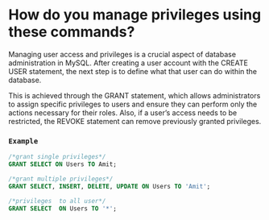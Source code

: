 # How do you manage privileges using these commands? 

Managing user access and privileges is a crucial aspect of database administration in MySQL. After creating a user account with the CREATE USER statement, the next step is to define what that user can do within the database.

This is achieved through the GRANT statement, which allows administrators to assign specific privileges to users and ensure they can perform only the actions necessary for their roles. Also, if a user’s access needs to be restricted, the REVOKE statement can remove previously granted privileges.

### `Example`
```sql
/*grant single privileges*/
GRANT SELECT ON Users TO Amit;

/*grant multiple privileges*/
GRANT SELECT, INSERT, DELETE, UPDATE ON Users TO 'Amit';

/*privileges  to all user*/
GRANT SELECT  ON Users TO '*';
```